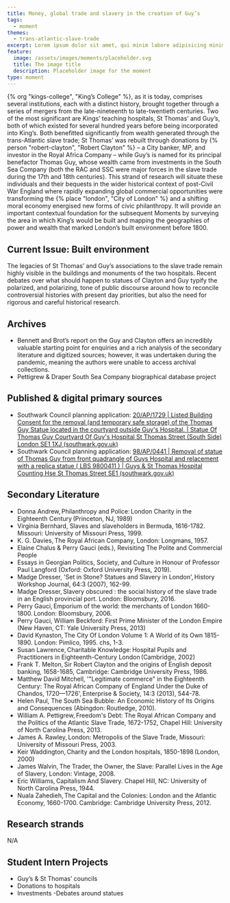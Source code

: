 ```yaml
---
title: Money, global trade and slavery in the creation of Guy’s
tags:
  - moment
themes:
  - trans-atlantic-slave-trade
excerpt: Lorem ipsum dolor sit amet, qui minim labore adipisicing minim sint cillum sint consectetur cupidatat.
feature:
  image: /assets/images/moments/placeholder.svg
  title: The image title
  description: Placeholder image for the moment
type: moment
---
```


{% org "kings-college", "King’s College" %}, as it is today, comprises several institutions, each with a distinct history, brought together through a series of mergers from the late-nineteenth to late-twentieth centuries. Two of the most significant are Kings’ teaching hospitals, St Thomas’ and Guy’s, both of which existed for several hundred years before being incorporated into King’s. Both benefitted significantly from wealth generated through the trans-Atlantic slave trade; St Thomas’ was rebuilt through donations by {% person "robert-clayton", "Robert Clayton" %} – a City banker, MP, and investor in the Royal Africa Company – while Guy’s is named for its principal benefactor Thomas Guy, whose wealth came from investments in the South Sea Company (both the RAC and SSC were major forces in the slave trade during the 17th and 18th centuries). This strand of research will situate these individuals and their bequests in the wider historical context of post-Civil War England where rapidly expanding global commercial opportunities were transforming the {% place "london", "City of London" %} and a shifting moral economy energised new forms of civic philanthropy. It will provide an important contextual foundation for the subsequent Moments by surveying the area in which King’s would be built and mapping the geographies of power and wealth that marked London’s built environment before 1800.

## Current Issue: Built environment

The legacies of St Thomas’ and Guy’s associations to the slave trade remain highly visible in the buildings and monuments of the two hospitals. Recent debates over what should happen to statues of Clayton and Guy typify the polarized, and polarizing, tone of public discourse around how to reconcile controversial histories with present day priorities, but also the need for rigorous and careful historical research.

## Archives

- Bennett and Brot’s report on the Guy and Clayton offers an incredibly valuable starting point for enquiries and a rich analysis of the secondary literature and digitized sources; however, it was undertaken during the pandemic, meaning the authors were unable to access archival collections.
- Pettigrew & Draper South Sea Company biographical database project

## Published & digital primary sources

- Southwark Council planning application: [20/AP/1729 | Listed Building Consent for the removal (and temporary safe storage) of the Thomas Guy Statue located in the courtyard outside Guy's Hospital. | Statue Of Thomas Guy Courtyard Of Guy's Hospital St Thomas Street (South Side) London SE1 1XJ (southwark.gov.uk)](https://planning.southwark.gov.uk/online-applications/applicationDetails.do?activeTab=documents&keyVal=QCDTVZKBGGS00)
- Southwark Council planning application: [98/AP/0441 | Removal of statue of Thomas Guy from front quadrangle of Guys Hospital and relacement with a replica statue ( LBS 9800411 ) | Guys & St Thomas Hospital Counting Hse St Thomas Street SE1 (southwark.gov.uk)](https://planning.southwark.gov.uk/online-applications/applicationDetails.do?activeTab=documents&keyVal=ZZZV2QKBWR715)

## Secondary Literature

- Donna Andrew, Philanthropy and Police: London Charity in the Eighteenth Century (Princeton, NJ, 1989)
- Virginia Bernhard, Slaves and slaveholders in Bermuda, 1616-1782. Missouri: University of Missouri Press, 1999.
- K. G. Davies, The Royal African Company, London: Longmans, 1957.
- Elaine Chalus & Perry Gauci (eds.), Revisiting The Polite and Commercial People
- Essays in Georgian Politics, Society, and Culture in Honour of Professor Paul Langford (Oxford: Oxford University Press, 2019).
- Madge Dresser, 'Set in Stone? Statues and Slavery in London', History Workshop Journal, 64:3 (2007), 162-99.
- Madge Dresser, Slavery obscured : the social history of the slave trade in an English provincial port. London: Bloomsbury, 2016.
- Perry Gauci, Emporium of the world: the merchants of London 1660-1800. London: Bloomsbury, 2006.
- Perry Gauci, William Beckford: First Prime Minister of the London Empire (New Haven, CT: Yale University Press, 2013)
- David Kynaston, The City Of London Volume 1: A World of its Own 1815-1890. London: Pimlico, 1995. chs, 1-3.
- Susan Lawrence, Charitable Knowledge: Hospital Pupils and Practitioners in Eighteenth-Century London (Cambridge, 2002)
- Frank T. Melton, Sir Robert Clayton and the origins of English deposit banking, 1658-1685, Cambridge: Cambridge University Press, 1986.
- Matthew David Mitchell, '"Legitimate commerce" in the Eighteenth Century: The Royal African Company of England Under the Duke of Chandos, 1720—1726', Enterprise & Society, 14:3 (2013), 544-78.
- Helen Paul, The South Sea Bubble: An Economic History of Its Origins and Consequences (Abingdon: Routledge, 2010).
- William A. Pettigrew, Freedom's Debt: The Royal African Company and the Politics of the Atlantic Slave Trade, 1672-1752, Chapel Hill: University of North Carolina Press, 2013.
- James A. Rawley, London: Metropolis of the Slave Trade, Missouri: University of Missouri Press, 2003.
- Keir Waddington, Charity and the London hospitals, 1850-1898 (London, 2000)
- James Walvin, The Trader, the Owner, the Slave: Parallel Lives in the Age of Slavery, London: Vintage, 2008.
- Eric Williams, Capitalism And Slavery. Chapel Hill, NC: University of North Carolina Press, 1944.
- Nuala Zahedieh, The Capital and the Colonies: London and the Atlantic Economy, 1660-1700. Cambridge: Cambridge University Press, 2012.

## Research strands

N/A

## Student Intern Projects

- Guy’s & St Thomas’ councils
- Donations to hospitals
- Investments
  -Debates around statues
